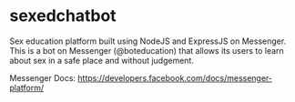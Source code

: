 # sexedchatbot
Sex education platform built using NodeJS and ExpressJS on Messenger. This is a bot on Messenger (@boteducation) that allows its users to learn about sex in a safe place and without judgement. 

Messenger Docs: https://developers.facebook.com/docs/messenger-platform/
